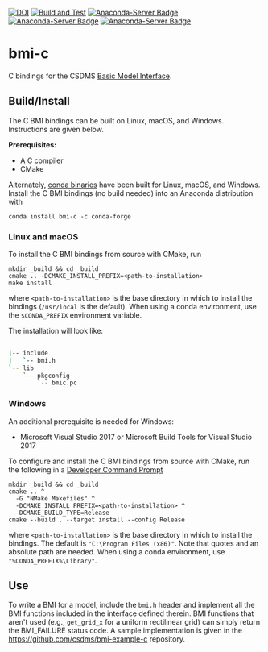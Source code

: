 [![DOI](https://zenodo.org/badge/27887433.svg)](https://zenodo.org/badge/latestdoi/27887433)
[![Build and Test](https://github.com/csdms/bmi-c/actions/workflows/test.yml/badge.svg)](https://github.com/csdms/bmi-c/actions/workflows/test.yml)
[![Anaconda-Server Badge](https://anaconda.org/conda-forge/bmi-c/badges/version.svg)](https://anaconda.org/conda-forge/bmi-c)
[![Anaconda-Server Badge](https://anaconda.org/conda-forge/bmi-c/badges/platforms.svg)](https://anaconda.org/conda-forge/bmi-c)
[![Anaconda-Server Badge](https://anaconda.org/conda-forge/bmi-c/badges/downloads.svg)](https://anaconda.org/conda-forge/bmi-c)

# bmi-c

C bindings for the CSDMS [Basic Model Interface](https://bmi-spec.readthedocs.io).


## Build/Install

The C BMI bindings can be built on Linux, macOS, and Windows.
Instructions are given below.

**Prerequisites:**
* A C compiler
* CMake

Alternately,
[conda binaries](https://anaconda.org/conda-forge/bmi-c)
have been built for Linux, macOS, and Windows.
Install the C BMI bindings (no build needed)
into an Anaconda distribution with

    conda install bmi-c -c conda-forge

### Linux and macOS

To install the C BMI bindings from source with CMake, run

    mkdir _build && cd _build
    cmake .. -DCMAKE_INSTALL_PREFIX=<path-to-installation>
    make install

where `<path-to-installation>` is the base directory
in which to install the bindings (`/usr/local` is the default).
When using a conda environment,
use the `$CONDA_PREFIX` environment variable.

The installation will look like:

```bash
.
|-- include
|   `-- bmi.h
`-- lib
    `-- pkgconfig
        `-- bmic.pc
```

### Windows

An additional prerequisite is needed for Windows:

* Microsoft Visual Studio 2017 or Microsoft Build Tools for Visual Studio 2017

To configure and install the C BMI bindings from source with CMake,
run the following in a [Developer Command Prompt](https://docs.microsoft.com/en-us/dotnet/framework/tools/developer-command-prompt-for-vs)

    mkdir _build && cd _build
    cmake .. ^
	  -G "NMake Makefiles" ^
	  -DCMAKE_INSTALL_PREFIX=<path-to-installation> ^
	  -DCMAKE_BUILD_TYPE=Release
	cmake --build . --target install --config Release

where `<path-to-installation>` is the base directory in which to install the bindings.
The default is `"C:\Program Files (x86)"`.
Note that quotes and an absolute path are needed.
When using a conda environment, use `"%CONDA_PREFIX%\Library"`.

## Use

To write a BMI for a model,
include the `bmi.h` header and implement all the BMI functions
included in the interface defined therein.
BMI functions that aren't used
(e.g., `get_grid_x` for a uniform rectilinear grid)
can simply return the BMI_FAILURE status code.
A sample implementation is given in the
https://github.com/csdms/bmi-example-c
repository.
